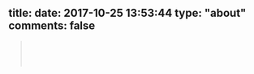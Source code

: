 title: 
date: 2017-10-25 13:53:44
type: "about"
comments: false
---
<blockquote class="blockquote-center"><br><br
**大多数人想要改造这个世界，但却罕有人想改造自己。未曾失败的人恐怕也未曾成功过。**                                              
<br><br></blockquote>
